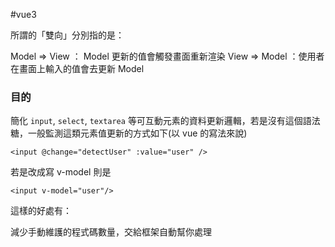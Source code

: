 #vue3 

所謂的「雙向」分別指的是：

Model => View ： Model 更新的值會觸發畫面重新渲染
View => Model ：使用者在畫面上輸入的值會去更新 Model

### 目的

簡化 `input`, `select`, `textarea` 等可互動元素的資料更新邏輯，若是沒有這個語法糖，一般監測這類元素值更新的方式如下(以 vue 的寫法來說)

```
<input @change="detectUser" :value="user" />
```

若是改成寫 v-model 則是

```
<input v-model="user"/>
```

這樣的好處有：

減少手動維護的程式碼數量，交給框架自動幫你處理